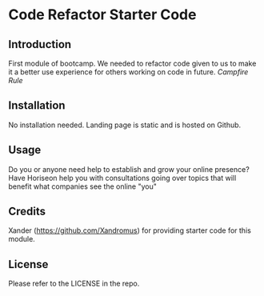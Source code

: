# Code Refactor Starter Code
## Introduction

First module of bootcamp. We needed to refactor code given to us to make it a better use experience for others working on code in future. *Campfire Rule*

## Installation

No installation needed. Landing page is static and is hosted on Github.

## Usage

Do you or anyone need help to establish and grow your online presence? Have Horiseon help you with consultations going over topics that will benefit what companies see the online "you"

## Credits

Xander (https://github.com/Xandromus) for providing starter code for this module.

## License

Please refer to the LICENSE in the repo.